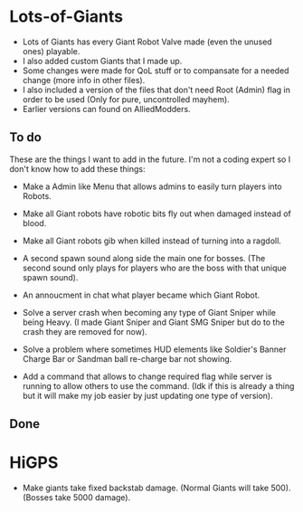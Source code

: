 # Lots-of-Giants
- Lots of Giants has every Giant Robot Valve made (even the unused ones) playable. 
- I also added custom Giants that I made up. 
- Some changes were made for QoL stuff or to compansate for a needed change (more info in other files). 
- I also included a version of the files that don't need Root (Admin) flag in order to be used (Only for pure, uncontrolled mayhem). 
- Earlier versions can found on AlliedModders.

## To do

These are the things I want to add in the future. I'm not a coding expert so I don't know how to add these things:

- Make a Admin like Menu that allows admins to easily turn players into Robots.

- Make all Giant robots have robotic bits fly out when damaged instead of blood.

- Make all Giant robots gib when killed instead of turning into a ragdoll.

- A second spawn sound along side the main one for bosses. 
(The second sound only plays for players who are the boss with that unique spawn sound).

- An annoucment in chat what player became which Giant Robot.

- Solve a server crash when becoming any type of Giant Sniper while being Heavy. (I made Giant Sniper and Giant SMG Sniper but do to the crash they are removed for now).

- Solve a problem where sometimes HUD elements like Soldier's Banner Charge Bar or Sandman ball re-charge bar not showing.

- Add a command that allows to change required flag while server is running to allow others to use the command.
(Idk if this is already a thing but it will make my job easier by just updating one type of version).

## Done

# HiGPS
- Make giants take fixed backstab damage. 
(Normal Giants will take 500). 
(Bosses take 5000 damage).
